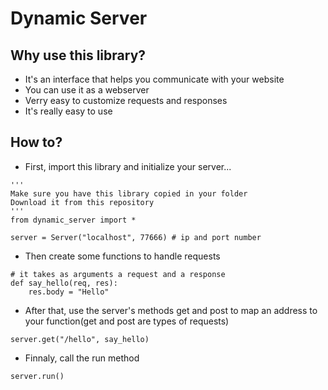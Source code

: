 # Dynamic Server

## Why use this library?
- It's an interface that helps you communicate with your website
- You can use it as a webserver
- Verry easy to customize requests and responses
- It's really easy to use

## How to?
- First, import this library and initialize your server...
```
'''
Make sure you have this library copied in your folder
Download it from this repository
'''
from dynamic_server import * 

server = Server("localhost", 77666) # ip and port number
```
- Then create some functions to handle requests
```
# it takes as arguments a request and a response
def say_hello(req, res):
    res.body = "Hello"
```
- After that, use the server's methods get and post to map an address to your function(get and post are types of requests)
```
server.get("/hello", say_hello)
```
- Finnaly, call the run method
```
server.run()
```
